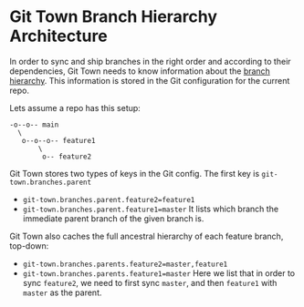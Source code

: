 # Git Town Branch Hierarchy Architecture

In order to sync and ship branches in the right order and according to their dependencies,
Git Town needs to know information about the [branch hierarchy](../branching_model.md).
This information is stored in the Git configuration for the current repo.

Lets assume a repo has this setup:

```
-o--o-- main
  \
   o--o--o-- feature1
       \
        o-- feature2
```

Git Town stores two types of keys in the Git config. The first key is `git-town.branches.parent`
* `git-town.branches.parent.feature2=feature1`
* `git-town.branches.parent.feature1=master`
It lists which branch the immediate parent branch of the given branch is.

Git Town also caches the full ancestral hierarchy of each feature branch, top-down:
* `git-town.branches.parents.feature2=master,feature1`
* `git-town.branches.parents.feature1=master`
Here we list that in order to sync `feature2`, we need to first sync `master`,
and then `feature1` with `master` as the parent.


